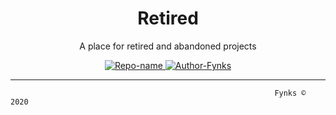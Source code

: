 <h1 align="center"> Retired </h1>
  <p align="center"> A place for retired and abandoned projects<br>
</p>
  
<!-- badges -->
<p align="center">
    <!-- mainteinance -->
      <a href="#">
        <img src="https://img.shields.io/badge/Repo-Retired-green?style=flat-square&logo=github" alt="Repo-name" />
      </a>
      <a href="#">
        <img src="https://img.shields.io/badge/Author-Fynks-lightblue?style=flat-square&logo=atom" alt="Author-Fynks" />
      </a>
</p>

--------------------------



                                                               Fynks © 2020
